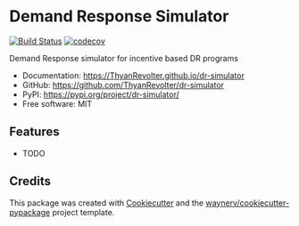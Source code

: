 # Demand Response Simulator


[![Build Status](https://github.com/ThyanRevolter/dr-simulator/actions/workflows/dev.yml/badge.svg)](https://github.com/ThyanRevolter/dr-simulator/actions/workflows/dev.yml)
[![codecov](https://codecov.io/gh/ThyanRevolter/dr-simulator/branch/main/graphs/badge.svg)](https://codecov.io/github/ThyanRevolter/dr-simulator)



Demand Response simulator for incentive based DR programs


* Documentation: <https://ThyanRevolter.github.io/dr-simulator>
* GitHub: <https://github.com/ThyanRevolter/dr-simulator>
* PyPI: <https://pypi.org/project/dr-simulator/>
* Free software: MIT


## Features

* TODO

## Credits

This package was created with [Cookiecutter](https://github.com/audreyr/cookiecutter) and the [waynerv/cookiecutter-pypackage](https://github.com/waynerv/cookiecutter-pypackage) project template.
